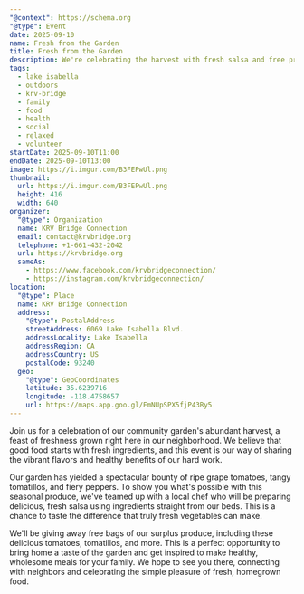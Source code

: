 ```yaml
---
"@context": https://schema.org
"@type": Event
date: 2025-09-10
name: Fresh from the Garden
title: Fresh from the Garden
description: We're celebrating the harvest with fresh salsa and free produce from our garden. Stop by and get some fresh vegetables to take home!
tags:
  - lake isabella
  - outdoors
  - krv-bridge
  - family
  - food
  - health
  - social
  - relaxed
  - volunteer
startDate: 2025-09-10T11:00
endDate: 2025-09-10T13:00
image: https://i.imgur.com/B3FEPwUl.png
thumbnail:
  url: https://i.imgur.com/B3FEPwUl.png
  height: 416
  width: 640
organizer:
  "@type": Organization
  name: KRV Bridge Connection
  email: contact@krvbridge.org
  telephone: +1-661-432-2042
  url: https://krvbridge.org
  sameAs:
    - https://www.facebook.com/krvbridgeconnection/
    - https://instagram.com/krvbridgeconnection/
location:
  "@type": Place
  name: KRV Bridge Connection
  address:
    "@type": PostalAddress
    streetAddress: 6069 Lake Isabella Blvd.
    addressLocality: Lake Isabella
    addressRegion: CA
    addressCountry: US
    postalCode: 93240
  geo:
    "@type": GeoCoordinates
    latitude: 35.6239716
    longitude: -118.4758657
    url: https://maps.app.goo.gl/EmNUpSPX5fjP43Ry5
---
```

Join us for a celebration of our community garden's abundant harvest, a feast of freshness grown right here in our
neighborhood. We believe that good food starts with fresh ingredients, and this event is our way of sharing the
vibrant flavors and healthy benefits of our hard work.

Our garden has yielded a spectacular bounty of ripe grape tomatoes, tangy tomatillos, and fiery peppers. To show
you what's possible with this seasonal produce, we've teamed up with a local chef who will be preparing delicious,
fresh salsa using ingredients straight from our beds. This is a chance to taste the difference that truly fresh
vegetables can make.

We'll be giving away free bags of our surplus produce, including these delicious tomatoes, tomatillos, and more.
This is a perfect opportunity to bring home a taste of the garden and get inspired to make healthy, wholesome
meals for your family. We hope to see you there, connecting with neighbors and celebrating the simple pleasure
of fresh, homegrown food.

